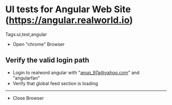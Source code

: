 # UI tests for Angular Web Site (https://angular.realworld.io)

Tags:ui,test,angular

* Open "chrome" Browser

## Verify the valid login path
* Login to realword angular with "anup_97a@yahoo.com" and "angularfan"
* Verify that global feed section is loading

____
* Close Browser


